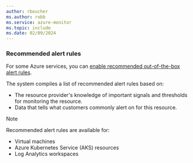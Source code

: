 ```yaml
---
author: rboucher
ms.author: robb
ms.service: azure-monitor
ms.topic: include
ms.date: 02/09/2024
---
```


### Recommended alert rules

For some Azure services, you can [enable recommended out-of-the-box alert rules](/azure/azure-monitor/alerts/alerts-manage-alert-rules#enable-recommended-alert-rules-in-the-azure-portal).

The system compiles a list of recommended alert rules based on:

- The resource provider's knowledge of important signals and thresholds for monitoring the resource.
- Data that tells what customers commonly alert on for this resource.

> [!NOTE]
> Recommended alert rules are available for:
> - Virtual machines
> - Azure Kubernetes Service (AKS) resources
> - Log Analytics workspaces

